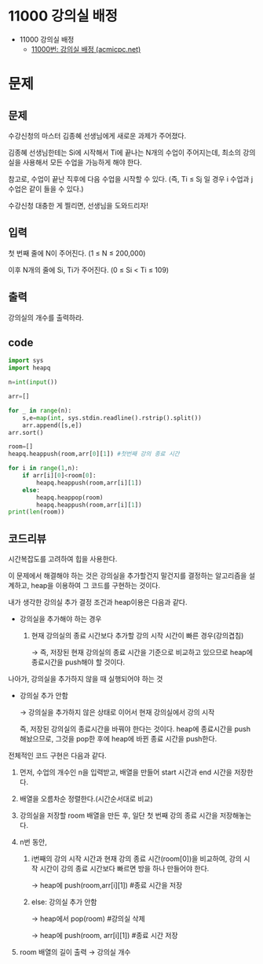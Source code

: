 # 11000 강의실 배정

- 11000 강의실 배정
    - [11000번: 강의실 배정 (acmicpc.net)](https://www.acmicpc.net/problem/11000)

# 문제

## 문제

수강신청의 마스터 김종혜 선생님에게 새로운 과제가 주어졌다.

김종혜 선생님한테는 Si에 시작해서 Ti에 끝나는 N개의 수업이 주어지는데, 최소의 강의실을 사용해서 모든 수업을 가능하게 해야 한다.

참고로, 수업이 끝난 직후에 다음 수업을 시작할 수 있다. (즉, Ti ≤ Sj 일 경우 i 수업과 j 수업은 같이 들을 수 있다.)

수강신청 대충한 게 찔리면, 선생님을 도와드리자!

## 입력

첫 번째 줄에 N이 주어진다. (1 ≤ N ≤ 200,000)

이후 N개의 줄에 Si, Ti가 주어진다. (0 ≤ Si < Ti ≤ 109)

## 출력

강의실의 개수를 출력하라.

## code

```python
import sys
import heapq

n=int(input())

arr=[]

for _ in range(n):
    s,e=map(int, sys.stdin.readline().rstrip().split())
    arr.append([s,e])
arr.sort()

room=[]
heapq.heappush(room,arr[0][1]) #첫번째 강의 종료 시간

for i in range(1,n):
    if arr[i][0]<room[0]:
        heapq.heappush(room,arr[i][1])
    else:
        heapq.heappop(room)
        heapq.heappush(room,arr[i][1])
print(len(room))
```

## 코드리뷰

시간복잡도를 고려하여 힙을 사용한다.

이 문제에서 해결해야 하는 것은 강의실을 추가할건지 말건지를 결정하는 알고리즘을 설계하고, heap을 이용하여 그 코드를 구현하는 것이다.

내가 생각한 강의실 추가 결정 조건과 heap이용은 다음과 같다.

- 강의실을 추가해야 하는 경우
    1. 현재 강의실의 종료 시간보다 추가할 강의 시작 시간이 빠른 경우(강의겹침)
        
        → 즉, 저장된 현재 강의실의 종료 시간을 기준으로 비교하고 있으므로 heap에 종료시간을 push해야 할 것이다.
        

나아가, 강의실을 추가하지 않을 때 실행되어야 하는 것

- 강의실 추가 안함
    
    → 강의실을 추가하지 않은 상태로 이어서 현재 강의실에서 강의 시작
    
    즉, 저장된 강의실의 종료시간을 바꿔야 한다는 것이다. heap에 종료시간을 push해놨으므로, 그것을 pop한 후에 heap에 바뀐 종료 시간을 push한다.
    

전체적인 코드 구현은 다음과 같다.

1. 먼저, 수업의 개수인 n을 입력받고, 배열을 만들어 start 시간과 end 시간을 저장한다.
2. 배열을 오름차순 정렬한다.(시간순서대로 비교)
3. 강의실을 저장할 room 배열을 만든 후, 일단 첫 번째 강의 종료 시간을 저장해놓는다.
4. n번 동안, 
    1. i번째의 강의 시작 시간과 현재 강의 종료 시간(room[0])을 비교하여, 강의 시작 시간이 강의 종료 시간보다 빠르면 방을 하나 만들어야 한다.
        
        → heap에 push(room,arr[i][1]) #종료 시간을 저장
        
    2. else: 강의실 추가 안함
        
        → heap에서 pop(room) #강의실 삭제
        
        → heap에 push(room, arr[i][1]) #종료 시간 저장
        
5. room 배열의 길이 출력 → 강의실 개수